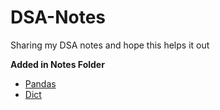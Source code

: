 # DSA-Notes
Sharing my DSA notes and hope this helps it out

**Added in Notes Folder**

- [Pandas](https://github.com/heykush/DSA-Notes/blob/main/Notes/Pandas.pdf) 
- [Dict](https://github.com/heykush/DSA-Notes/blob/main/Notes/Dict.pdf)
